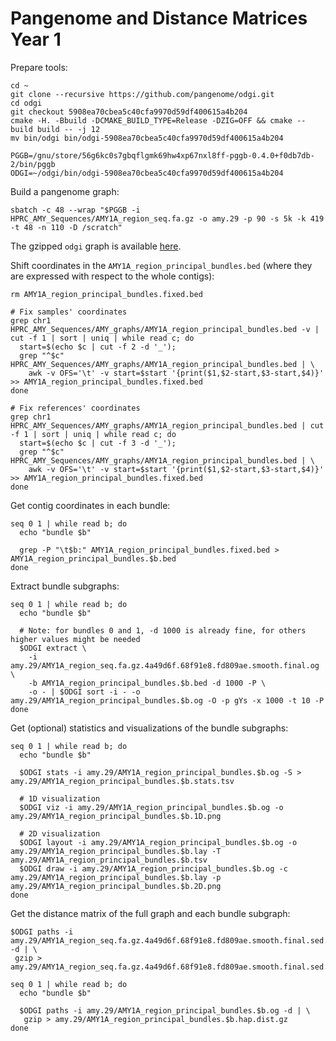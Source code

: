 # Pangenome and Distance Matrices Year 1

Prepare tools:

```shell
cd ~
git clone --recursive https://github.com/pangenome/odgi.git
cd odgi
git checkout 5908ea70cbea5c40cfa9970d59df400615a4b204
cmake -H. -Bbuild -DCMAKE_BUILD_TYPE=Release -DZIG=OFF && cmake --build build -- -j 12
mv bin/odgi bin/odgi-5908ea70cbea5c40cfa9970d59df400615a4b204

PGGB=/gnu/store/56g6kc0s7gbqflgmk69hw4xp67nxl8ff-pggb-0.4.0+f0db7db-2/bin/pggb
ODGI=~/odgi/bin/odgi-5908ea70cbea5c40cfa9970d59df400615a4b204
```

Build a pangenome graph:

```shell
sbatch -c 48 --wrap "$PGGB -i HPRC_AMY_Sequences/AMY1A_region_seq.fa.gz -o amy.29 -p 90 -s 5k -k 419 -t 48 -n 110 -D /scratch"
```

The gzipped `odgi` graph is available [here](http://hypervolu.me/~erik/amylase/amy.29/AMY1A_region_seq.fa.gz.4a49d6f.68f91e8.fd809ae.smooth.final.og.gz). 

Shift coordinates in the `AMY1A_region_principal_bundles.bed` (where they are expressed with respect to the whole contigs):

```shell
rm AMY1A_region_principal_bundles.fixed.bed

# Fix samples' coordinates
grep chr1 HPRC_AMY_Sequences/AMY_graphs/AMY1A_region_principal_bundles.bed -v | cut -f 1 | sort | uniq | while read c; do
  start=$(echo $c | cut -f 2 -d '_');
  grep "^$c" HPRC_AMY_Sequences/AMY_graphs/AMY1A_region_principal_bundles.bed | \
    awk -v OFS='\t' -v start=$start '{print($1,$2-start,$3-start,$4)}' >> AMY1A_region_principal_bundles.fixed.bed
done

# Fix references' coordinates
grep chr1 HPRC_AMY_Sequences/AMY_graphs/AMY1A_region_principal_bundles.bed | cut -f 1 | sort | uniq | while read c; do
  start=$(echo $c | cut -f 3 -d '_');
  grep "^$c" HPRC_AMY_Sequences/AMY_graphs/AMY1A_region_principal_bundles.bed | \
    awk -v OFS='\t' -v start=$start '{print($1,$2-start,$3-start,$4)}' >> AMY1A_region_principal_bundles.fixed.bed
done
```

Get contig coordinates in each bundle:

```shell
seq 0 1 | while read b; do
  echo "bundle $b"
  
  grep -P "\t$b:" AMY1A_region_principal_bundles.fixed.bed > AMY1A_region_principal_bundles.$b.bed
done
```

Extract bundle subgraphs:

```shell
seq 0 1 | while read b; do
  echo "bundle $b"

  # Note: for bundles 0 and 1, -d 1000 is already fine, for others higher values might be needed
  $ODGI extract \
    -i amy.29/AMY1A_region_seq.fa.gz.4a49d6f.68f91e8.fd809ae.smooth.final.og \
    -b AMY1A_region_principal_bundles.$b.bed -d 1000 -P \
    -o - | $ODGI sort -i - -o amy.29/AMY1A_region_principal_bundles.$b.og -O -p gYs -x 1000 -t 10 -P
done
```

Get (optional) statistics and visualizations of the bundle subgraphs:

```shell
seq 0 1 | while read b; do
  echo "bundle $b"
  
  $ODGI stats -i amy.29/AMY1A_region_principal_bundles.$b.og -S > amy.29/AMY1A_region_principal_bundles.$b.stats.tsv

  # 1D visualization
  $ODGI viz -i amy.29/AMY1A_region_principal_bundles.$b.og -o amy.29/AMY1A_region_principal_bundles.$b.1D.png
    
  # 2D visualization
  $ODGI layout -i amy.29/AMY1A_region_principal_bundles.$b.og -o amy.29/AMY1A_region_principal_bundles.$b.lay -T amy.29/AMY1A_region_principal_bundles.$b.tsv
  $ODGI draw -i amy.29/AMY1A_region_principal_bundles.$b.og -c amy.29/AMY1A_region_principal_bundles.$b.lay -p amy.29/AMY1A_region_principal_bundles.$b.2D.png
done
```

Get the distance matrix of the full graph and each bundle subgraph:

```shell
$ODGI paths -i amy.29/AMY1A_region_seq.fa.gz.4a49d6f.68f91e8.fd809ae.smooth.final.sed.og -d | \
 gzip > amy.29/AMY1A_region_seq.fa.gz.4a49d6f.68f91e8.fd809ae.smooth.final.sed.hap.dist.gz 

seq 0 1 | while read b; do
  echo "bundle $b"
  
  $ODGI paths -i amy.29/AMY1A_region_principal_bundles.$b.og -d | \
   gzip > amy.29/AMY1A_region_principal_bundles.$b.hap.dist.gz 
done
```
